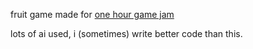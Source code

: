 fruit game made for [one hour game jam](https://onehourgamejam.com/)

lots of ai used, i (sometimes) write better code than this.